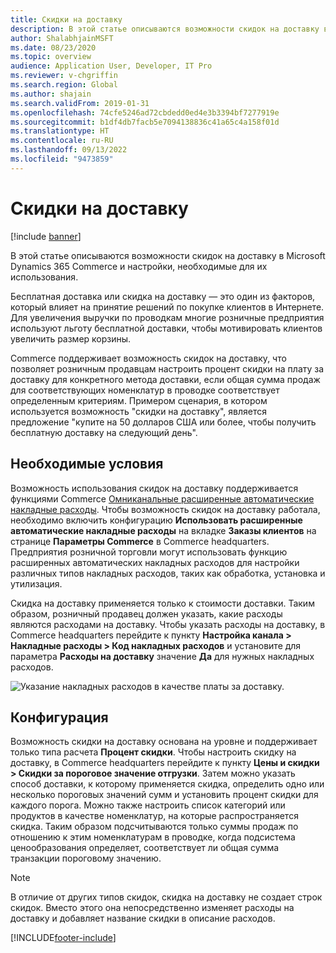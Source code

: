 ```yaml
---
title: Скидки на доставку
description: В этой статье описываются возможности скидок на доставку в Microsoft Dynamics 365 Commerce и настройки, необходимые для их использования.
author: ShalabhjainMSFT
ms.date: 08/23/2020
ms.topic: overview
audience: Application User, Developer, IT Pro
ms.reviewer: v-chgriffin
ms.search.region: Global
ms.author: shajain
ms.search.validFrom: 2019-01-31
ms.openlocfilehash: 74cfe5246ad72cbdedd0ed4e3b3394bf7277919e
ms.sourcegitcommit: b1df4db7facb5e7094138836c41a65c4a158f01d
ms.translationtype: HT
ms.contentlocale: ru-RU
ms.lasthandoff: 09/13/2022
ms.locfileid: "9473859"
---
```

# <a name="shipping-discount"></a>Скидки на доставку

[!include [banner](includes/banner.md)]

В этой статье описываются возможности скидок на доставку в Microsoft Dynamics 365 Commerce и настройки, необходимые для их использования.

Бесплатная доставка или скидка на доставку — это один из факторов, который влияет на принятие решений по покупке клиентов в Интернете. Для увеличения выручки по проводкам многие розничные предприятия используют льготу бесплатной доставки, чтобы мотивировать клиентов увеличить размер корзины.

Commerce поддерживает возможность скидок на доставку, что позволяет розничным продавцам настроить процент скидки на плату за доставку для конкретного метода доставки, если общая сумма продаж для соответствующих номенклатур в проводке соответствует определенным критериям. Примером сценария, в котором используется возможность "скидки на доставку", является предложение "купите на 50 долларов США или более, чтобы получить бесплатную доставку на следующий день".

## <a name="prerequisites"></a>Необходимые условия

Возможность использования скидок на доставку поддерживается функциями Commerce [Омниканальные расширенные автоматические накладные расходы](/dynamics365/unified-operations/retail/omni-auto-charges). Чтобы возможность скидок на доставку работала, необходимо включить конфигурацию **Использовать расширенные автоматические накладные расходы** на вкладке **Заказы клиентов** на странице **Параметры Commerce** в Commerce headquarters. Предприятия розничной торговли могут использовать функцию расширенных автоматических накладных расходов для настройки различных типов накладных расходов, таких как обработка, установка и утилизация.

Скидка на доставку применяется только к стоимости доставки. Таким образом, розничный продавец должен указать, какие расходы являются расходами на доставку. Чтобы указать расходы на доставку, в Commerce headquarters перейдите к пункту **Настройка канала \> Накладные расходы \> Код накладных расходов** и установите для параметра **Расходы на доставку** значение **Да** для нужных накладных расходов.

![Указание накладных расходов в качестве платы за доставку.](./media/Specify_shipping_charge.png)

## <a name="configuration"></a>Конфигурация

Возможность скидки на доставку основана на уровне и поддерживает только типа расчета **Процент скидки**. Чтобы настроить скидку на доставку, в Commerce headquarters перейдите к пункту **Цены и скидки \> Скидки за пороговое значение отгрузки**. Затем можно указать способ доставки, к которому применяется скидка, определить одно или несколько пороговых значений сумм и установить процент скидки для каждого порога. Можно также настроить список категорий или продуктов в качестве номенклатур, на которые распространяется скидка. Таким образом подсчитываются только суммы продаж по отношению к этим номенклатурам в проводке, когда подсистема ценообразования определяет, соответствует ли общая сумма транзакции пороговому значению.

> [!NOTE]
> В отличие от других типов скидок, скидка на доставку не создает строк скидок. Вместо этого она непосредственно изменяет расходы на доставку и добавляет название скидки в описание расходов.

[!INCLUDE[footer-include](../includes/footer-banner.md)]
